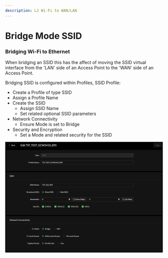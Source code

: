 ```yaml
---
description: L2 Wi-Fi to WAN/LAN
---
```


# Bridge Mode SSID

### Bridging Wi-Fi to Ethernet

When bridging an SSID this has the affect of moving the SSID virtual interface from the 'LAN' side of an Access Point to the 'WAN' side of an Access Point. 

Bridging SSID is configured within Profiles, SSID Profile:

* Create a Profile of type SSID
* Assign a Profile Name
* Create the SSID 
  * Assign SSID Name
  * Set related optional SSID parameters
* Network Connectivity
  * Ensure Mode is set to Bridge
* Security and Encryption
  * Set a Mode and related security for the SSID

![SSID Profile Setup for Bridging](../.gitbook/assets/screen-shot-2021-04-25-at-2.31.58-pm.png)

